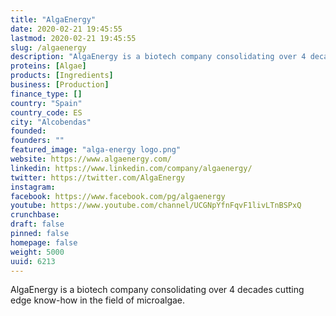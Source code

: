 ```yaml
---
title: "AlgaEnergy"
date: 2020-02-21 19:45:55
lastmod: 2020-02-21 19:45:55
slug: /algaenergy
description: "AlgaEnergy is a biotech company consolidating over 4 decades cutting edge know-how in the field of microalgae."
proteins: [Algae]
products: [Ingredients]
business: [Production]
finance_type: []
country: "Spain"
country_code: ES
city: "Alcobendas"
founded: 
founders: ""
featured_image: "alga-energy logo.png"
website: https://www.algaenergy.com/
linkedin: https://www.linkedin.com/company/algaenergy/
twitter: https://twitter.com/AlgaEnergy
instagram: 
facebook: https://www.facebook.com/pg/algaenergy
youtube: https://www.youtube.com/channel/UCGNpYfnFqvF1livLTnBSPxQ
crunchbase: 
draft: false
pinned: false
homepage: false
weight: 5000
uuid: 6213
---
```

AlgaEnergy is a biotech company consolidating over 4 decades cutting edge know-how in the field of microalgae.
